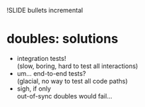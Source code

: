!SLIDE bullets incremental

# doubles: solutions
* integration tests!<br />(slow, boring, hard to test all interactions)
* um… end-to-end tests?<br />(glacial, no way to test all code paths)
* sigh, if only<br />out-of-sync doubles would fail…
